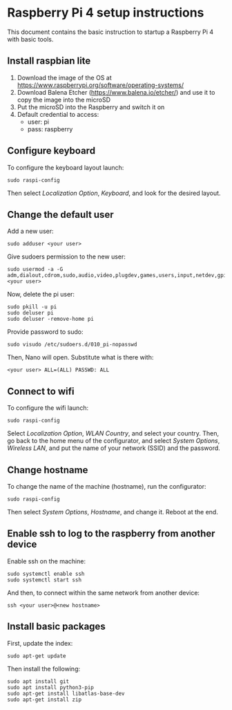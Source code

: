 # Raspberry Pi 4 setup instructions

This document contains the basic instruction to startup a Raspberry Pi 4 with basic tools.

## Install raspbian lite
1. Download the image of the OS at https://www.raspberrypi.org/software/operating-systems/
2. Download Balena Etcher (https://www.balena.io/etcher/) and use it to copy the image into the microSD
3. Put the microSD into the Raspberry and switch it on
4. Default credential to access:
   * user: pi
   * pass: raspberry


## Configure keyboard
To configure the keyboard layout launch:
```
sudo raspi-config
```

Then select *Localization Option*, *Keyboard*, and look for the desired layout.


## Change the default user
Add a new user:
```
sudo adduser <your user>
```

Give sudoers permission to the new user:
```
sudo usermod -a -G adm,dialout,cdrom,sudo,audio,video,plugdev,games,users,input,netdev,gpio,i2c,spi <your user>
```

Now, delete the pi user:
```
sudo pkill -u pi
sudo deluser pi
sudo deluser -remove-home pi
```

Provide password to sudo:
```
sudo visudo /etc/sudoers.d/010_pi-nopasswd
```

Then, Nano will open. Substitute what is there with:
```
<your user> ALL=(ALL) PASSWD: ALL
```


## Connect to wifi
To configure the wifi launch:
```
sudo raspi-config
```

Select *Localization Option*, *WLAN Country*, and select your country. Then, go back to the home menu of the configurator, and select *System Options*, *Wireless LAN*, and put the name of your network (SSID) and the password.


## Change hostname
To change the name of the machine (hostname), run the configurator:
```
sudo raspi-config
```

Then select *System Options*, *Hostname*, and change it. Reboot at the end.


## Enable ssh to log to the raspberry from another device
Enable ssh on the machine:
```
sudo systemctl enable ssh
sudo systemctl start ssh
```

And then, to connect within the same network from another device:
```
ssh <your user>@<new hostname>
```


## Install basic packages
First, update the index:
```
sudo apt-get update
```

Then install the following:
```
sudo apt install git
sudo apt install python3-pip
sudo apt-get install libatlas-base-dev
sudo apt-get install zip
```
